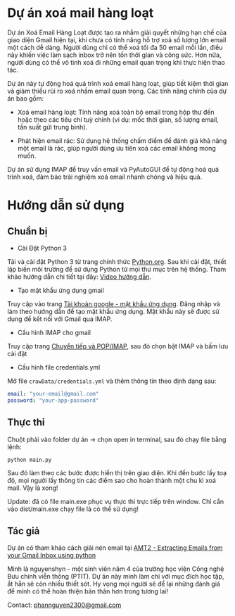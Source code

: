 # Dự án xoá mail hàng loạt 

Dự án Xoá Email Hàng Loạt được tạo ra nhằm giải quyết những hạn chế của giao diện Gmail hiện tại, khi chưa có tính năng hỗ trợ xoá số lượng lớn email một cách dễ dàng. Người dùng chỉ có thể xoá tối đa 50 email mỗi lần, điều này khiến việc làm sạch inbox trở nên tốn thời gian và công sức. Hơn nữa, người dùng có thể vô tình xoá đi những email quan trọng khi thực hiện thao tác.

Dự án này tự động hoá quá trình xoá email hàng loạt, giúp tiết kiệm thời gian và giảm thiểu rủi ro xoá nhầm email quan trọng. Các tính năng chính của dự án bao gồm:

* Xoá email hàng loạt: Tính năng xoá toàn bộ email trong hộp thư đến hoặc theo các tiêu chí tuỳ chỉnh (ví dụ: mốc thời gian, số lượng email, tần suất gửi trung bình).

* Phát hiện email rác: Sử dụng hệ thống chấm điểm để đánh giá khả năng một email là rác, giúp người dùng ưu tiên xoá các email không mong muốn.

Dự án sử dụng IMAP để truy vấn email và PyAutoGUI để tự động hoá quá trình xoá, đảm bảo trải nghiệm xoá email nhanh chóng và hiệu quả.





# Hướng dẫn sử dụng
## Chuẩn bị

* Cài Đặt Python 3

Tải và cài đặt Python 3 từ trang chính thức [Python.org](https://www.python.org/).
Sau khi cài đặt, thiết lập biến môi trường để sử dụng Python từ mọi thư mục trên hệ thống.
Tham khảo hướng dẫn chi tiết tại đây: [Video hướng dẫn](https://youtu.be/ofzWMjQodbY?si=P2SVam0TZOb3X58X).

* Tạo mật khẩu ứng dụng gmail

Truy cập vào trang [Tài khoản google - mật khẩu ứng dụng](https://myaccount.google.com/apppasswords).
Đăng nhập và làm theo hướng dẫn để tạo mật khẩu ứng dụng.
Mật khẩu này sẽ được sử dụng để kết nối với Gmail qua IMAP.

* Cấu hình IMAP cho gmail

Truy cập trang [Chuyển tiếp và POP/IMAP](https://mail.google.com/mail/u/0/#settings/fwdandpop), sau đó chọn bật IMAP và bấm lưu cài đặt

* Cấu hình file credentials.yml

Mở file `crawData/credentials.yml` và thêm thông tin theo định dạng sau:

```yaml
email: "your-email@gmail.com"
password: "your-app-password"
```





## Thực thi

Chuột phải vào folder dự án -> chọn open in terminal, sau đó chạy file bằng lệnh:
```
python main.py
```
Sau đó làm theo các bước được hiển thị trên giao diện. Khi đến bước lấy toạ độ, mọi người lấy thông tin các điểm sao cho hoàn thành một chu kì xoá mail. Vậy là xong!

Update: đã có file main.exe phục vụ thực thi trực tiếp trên window. Chỉ cần vào dist/main.exe chạy file là có thể sử dụng!





## Tác giả
Dự án có tham khảo cách giải nén email tại [AMT2 - Extracting Emails from your Gmail Inbox using python](https://youtu.be/K21BSZPFIjQ)

Mình là nguyenshyn - một sinh viên năm 4 của trường học viện Công nghệ Bưu chính viễn thông (PTIT). Dự án này mình làm chỉ với mục đích học tập, ắt hẳn sẽ còn nhiều thiết sót. Hy vọng mọi người sẽ để lại những đánh giá để mình có thể hoàn thiện bản thân hơn trong tương lai!

Contact: phannguyen2300@gmail.com
